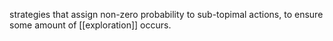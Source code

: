 strategies that assign non-zero probability to sub-topimal actions, to ensure some amount of [[exploration]] occurs.

